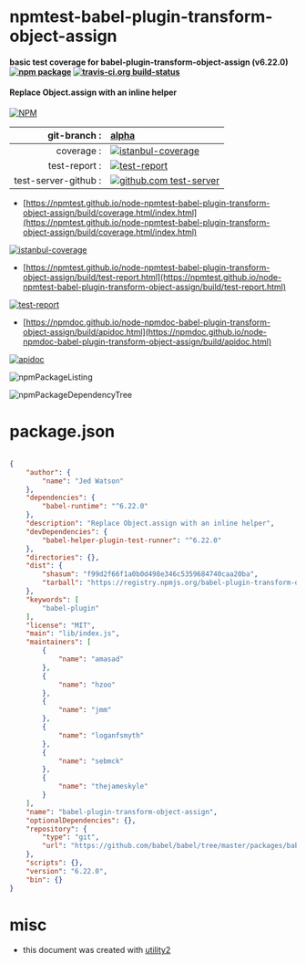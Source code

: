# npmtest-babel-plugin-transform-object-assign

#### basic test coverage for  babel-plugin-transform-object-assign (v6.22.0)  [![npm package](https://img.shields.io/npm/v/npmtest-babel-plugin-transform-object-assign.svg?style=flat-square)](https://www.npmjs.org/package/npmtest-babel-plugin-transform-object-assign) [![travis-ci.org build-status](https://api.travis-ci.org/npmtest/node-npmtest-babel-plugin-transform-object-assign.svg)](https://travis-ci.org/npmtest/node-npmtest-babel-plugin-transform-object-assign)

#### Replace Object.assign with an inline helper

[![NPM](https://nodei.co/npm/babel-plugin-transform-object-assign.png?downloads=true&downloadRank=true&stars=true)](https://www.npmjs.com/package/babel-plugin-transform-object-assign)

| git-branch : | [alpha](https://github.com/npmtest/node-npmtest-babel-plugin-transform-object-assign/tree/alpha)|
|--:|:--|
| coverage : | [![istanbul-coverage](https://npmtest.github.io/node-npmtest-babel-plugin-transform-object-assign/build/coverage.badge.svg)](https://npmtest.github.io/node-npmtest-babel-plugin-transform-object-assign/build/coverage.html/index.html)|
| test-report : | [![test-report](https://npmtest.github.io/node-npmtest-babel-plugin-transform-object-assign/build/test-report.badge.svg)](https://npmtest.github.io/node-npmtest-babel-plugin-transform-object-assign/build/test-report.html)|
| test-server-github : | [![github.com test-server](https://npmtest.github.io/node-npmtest-babel-plugin-transform-object-assign/GitHub-Mark-32px.png)](https://npmtest.github.io/node-npmtest-babel-plugin-transform-object-assign/build/app/index.html) | | build-artifacts : | [![build-artifacts](https://npmtest.github.io/node-npmtest-babel-plugin-transform-object-assign/glyphicons_144_folder_open.png)](https://github.com/npmtest/node-npmtest-babel-plugin-transform-object-assign/tree/gh-pages/build)|

- [https://npmtest.github.io/node-npmtest-babel-plugin-transform-object-assign/build/coverage.html/index.html](https://npmtest.github.io/node-npmtest-babel-plugin-transform-object-assign/build/coverage.html/index.html)

[![istanbul-coverage](https://npmtest.github.io/node-npmtest-babel-plugin-transform-object-assign/build/screenCapture.buildCi.browser.%252Ftmp%252Fbuild%252Fcoverage.lib.html.png)](https://npmtest.github.io/node-npmtest-babel-plugin-transform-object-assign/build/coverage.html/index.html)

- [https://npmtest.github.io/node-npmtest-babel-plugin-transform-object-assign/build/test-report.html](https://npmtest.github.io/node-npmtest-babel-plugin-transform-object-assign/build/test-report.html)

[![test-report](https://npmtest.github.io/node-npmtest-babel-plugin-transform-object-assign/build/screenCapture.buildCi.browser.%252Ftmp%252Fbuild%252Ftest-report.html.png)](https://npmtest.github.io/node-npmtest-babel-plugin-transform-object-assign/build/test-report.html)

- [https://npmdoc.github.io/node-npmdoc-babel-plugin-transform-object-assign/build/apidoc.html](https://npmdoc.github.io/node-npmdoc-babel-plugin-transform-object-assign/build/apidoc.html)

[![apidoc](https://npmdoc.github.io/node-npmdoc-babel-plugin-transform-object-assign/build/screenCapture.buildCi.browser.%252Ftmp%252Fbuild%252Fapidoc.html.png)](https://npmdoc.github.io/node-npmdoc-babel-plugin-transform-object-assign/build/apidoc.html)

![npmPackageListing](https://npmtest.github.io/node-npmtest-babel-plugin-transform-object-assign/build/screenCapture.npmPackageListing.svg)

![npmPackageDependencyTree](https://npmtest.github.io/node-npmtest-babel-plugin-transform-object-assign/build/screenCapture.npmPackageDependencyTree.svg)



# package.json

```json

{
    "author": {
        "name": "Jed Watson"
    },
    "dependencies": {
        "babel-runtime": "^6.22.0"
    },
    "description": "Replace Object.assign with an inline helper",
    "devDependencies": {
        "babel-helper-plugin-test-runner": "^6.22.0"
    },
    "directories": {},
    "dist": {
        "shasum": "f99d2f66f1a0b0d498e346c5359684740caa20ba",
        "tarball": "https://registry.npmjs.org/babel-plugin-transform-object-assign/-/babel-plugin-transform-object-assign-6.22.0.tgz"
    },
    "keywords": [
        "babel-plugin"
    ],
    "license": "MIT",
    "main": "lib/index.js",
    "maintainers": [
        {
            "name": "amasad"
        },
        {
            "name": "hzoo"
        },
        {
            "name": "jmm"
        },
        {
            "name": "loganfsmyth"
        },
        {
            "name": "sebmck"
        },
        {
            "name": "thejameskyle"
        }
    ],
    "name": "babel-plugin-transform-object-assign",
    "optionalDependencies": {},
    "repository": {
        "type": "git",
        "url": "https://github.com/babel/babel/tree/master/packages/babel-plugin-transform-object-assign"
    },
    "scripts": {},
    "version": "6.22.0",
    "bin": {}
}
```



# misc
- this document was created with [utility2](https://github.com/kaizhu256/node-utility2)
